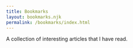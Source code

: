 ```yaml
---
title: Bookmarks
layout: bookmarks.njk
permalink: /bookmarks/index.html
---
```


A collection of interesting articles that I have read.